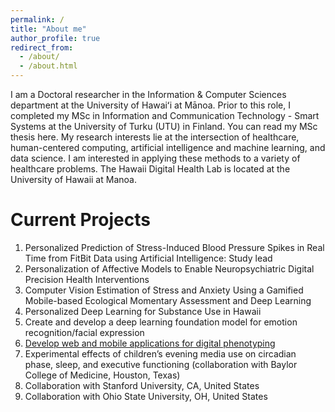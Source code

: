 ```yaml
---
permalink: /
title: "About me"
author_profile: true
redirect_from: 
  - /about/
  - /about.html
---
```


I am a Doctoral researcher in the Information & Computer Sciences department at the University of Hawaiʻi at Mānoa. Prior to this role, I completed my MSc in Information and Communication Technology - Smart Systems at the University of Turku (UTU) in Finland. You can read my MSc thesis here. My research interests lie at the intersection of healthcare, human-centered computing, artificial intelligence and machine learning, and data science. I am interested in applying these methods to a variety of healthcare problems. The Hawaii Digital Health Lab is located at the University of Hawaii at Manoa.

Current Projects
======
1. Personalized Prediction of Stress-Induced Blood Pressure Spikes in Real Time from FitBit Data using Artificial Intelligence: Study lead
2. Personalization of Affective Models to Enable Neuropsychiatric Digital Precision Health Interventions 
3. Computer Vision Estimation of Stress and Anxiety Using a Gamified Mobile-based Ecological Momentary Assessment and Deep Learning
4. Personalized Deep Learning for Substance Use in Hawaii
5. Create and develop a deep learning foundation model for emotion recognition/facial expression
6. <a href="https://aliknd.github.io/projects/">Develop web and mobile applications for digital phenotyping</a>
7. Experimental effects of children’s evening media use on circadian phase, sleep, and executive functioning (collaboration with Baylor College of Medicine, Houston, Texas)
8. Collaboration with Stanford University, CA, United States
9. Collaboration with Ohio State University, OH, United States
